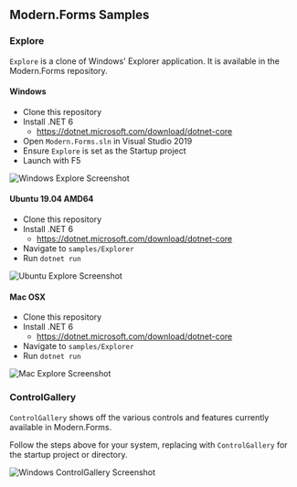 ## Modern.Forms Samples

### Explore

`Explore` is a clone of Windows' Explorer application.  It is available in the Modern.Forms repository.

#### Windows

* Clone this repository
* Install .NET 6
  * https://dotnet.microsoft.com/download/dotnet-core
* Open `Modern.Forms.sln` in Visual Studio 2019
* Ensure `Explore` is set as the Startup project
* Launch with F5

![Windows Explore Screenshot](https://github.com/jpobst/Modern.Forms/blob/master/docs/explorer-windows.png "Windows Explore Screenshot")

#### Ubuntu 19.04 AMD64

* Clone this repository
* Install .NET 6
  * https://dotnet.microsoft.com/download/dotnet-core
* Navigate to `samples/Explorer`
* Run `dotnet run`

![Ubuntu Explore Screenshot](https://github.com/jpobst/Modern.Forms/blob/master/docs/explorer-ubuntu.png "Ubuntu Explore Screenshot")

#### Mac OSX

* Clone this repository
* Install .NET 6
  * https://dotnet.microsoft.com/download/dotnet-core
* Navigate to `samples/Explorer`
* Run `dotnet run`

![Mac Explore Screenshot](https://github.com/jpobst/Modern.Forms/blob/master/docs/explorer-osx.png "Mac Explore Screenshot")

### ControlGallery

`ControlGallery` shows off the various controls and features currently available in Modern.Forms.

Follow the steps above for your system, replacing with `ControlGallery` for the startup project or directory.

![Windows ControlGallery Screenshot](https://github.com/jpobst/Modern.Forms/blob/master/docs/controlgallery-windows.png "Windows ControlGallery Screenshot")
